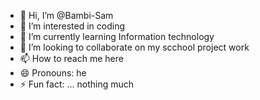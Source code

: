- 👋 Hi, I’m @Bambi-Sam
- 👀 I’m interested in coding 
- 🌱 I’m currently learning Information technology
- 💞️ I’m looking to collaborate on my scchool project work
- 📫 How to reach me here
- 😄 Pronouns: he
- ⚡ Fun fact: ... nothing much

<!---
Bambi-Sam/Bambi-Sam is a ✨ special ✨ repository because its `README.md` (this file) appears on your GitHub profile.
You can click the Preview link to take a look at your changes.
--->
